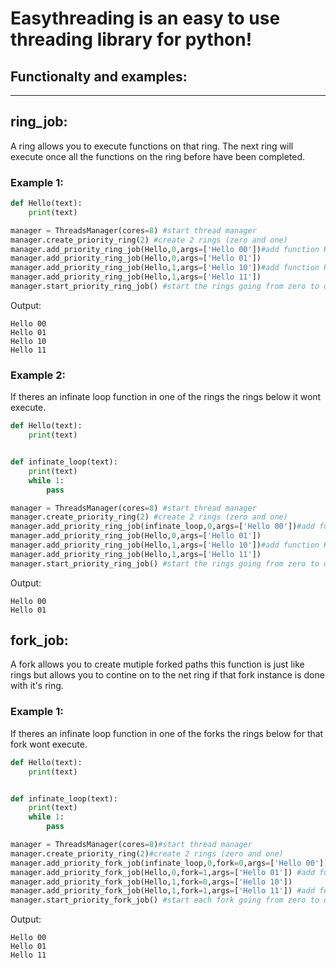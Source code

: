# Easythreading is an easy to use threading library for python!

## Functionalty and examples:
------

## ring_job:

A ring allows you to execute functions on that ring.
The next ring will execute once all the functions on the ring before have been completed.

### Example 1:
```python
def Hello(text):
	print(text)

manager = ThreadsManager(cores=8) #start thread manager
manager.create_priority_ring(2) #create 2 rings (zero and one)
manager.add_priority_ring_job(Hello,0,args=['Hello 00'])#add function Hello to ring zero with args 'Hello 00'
manager.add_priority_ring_job(Hello,0,args=['Hello 01'])		
manager.add_priority_ring_job(Hello,1,args=['Hello 10'])#add function Hello to ring one with args 'Hello 10'
manager.add_priority_ring_job(Hello,1,args=['Hello 11'])		
manager.start_priority_ring_job() #start the rings going from zero to one
```
Output:
```
Hello 00
Hello 01
Hello 10
Hello 11
```

### Example 2:

If theres an infinate loop function in one of the rings the rings below it wont execute.

```python
def Hello(text):
	print(text)


def infinate_loop(text):
	print(text)
	while 1:
		pass

manager = ThreadsManager(cores=8) #start thread manager
manager.create_priority_ring(2) #create 2 rings (zero and one)
manager.add_priority_ring_job(infinate_loop,0,args=['Hello 00'])#add function infinate_loop to ring zero with args 'Hello 00'
manager.add_priority_ring_job(Hello,0,args=['Hello 01'])		
manager.add_priority_ring_job(Hello,1,args=['Hello 10'])#add function Hello to ring one with args 'Hello 10'
manager.add_priority_ring_job(Hello,1,args=['Hello 11'])		
manager.start_priority_ring_job() #start the rings going from zero to one
```
Output:
```
Hello 00
Hello 01
```
## fork_job:

A fork allows you to create mutiple forked paths this function is just like rings but allows 
you to contine on to the net ring if that fork instance is done with it's ring.

### Example 1:

If theres an infinate loop function in one of the forks the rings below for that fork wont execute.

```python
def Hello(text):
	print(text)


def infinate_loop(text):
	print(text)
	while 1:
		pass

manager = ThreadsManager(cores=8)#start thread manager
manager.create_priority_ring(2)#create 2 rings (zero and one)
manager.add_priority_fork_job(infinate_loop,0,fork=0,args=['Hello 00'])	#add function infinate_loop to ring zero and fork zero with args 'Hello 00'
manager.add_priority_fork_job(Hello,0,fork=1,args=['Hello 01'])	#add function Hello to ring zero and fork one with args 'Hello 01'
manager.add_priority_fork_job(Hello,1,fork=0,args=['Hello 10'])	
manager.add_priority_fork_job(Hello,1,fork=1,args=['Hello 11'])	#add function Hello to ring one and fork one with args 'Hello 11'
manager.start_priority_fork_job() #start each fork going from zero to one
```
Output:
```
Hello 00
Hello 01
Hello 11
```
